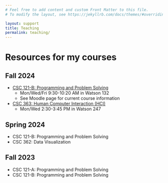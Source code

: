```yaml
---
# Feel free to add content and custom Front Matter to this file.
# To modify the layout, see https://jekyllrb.com/docs/themes/#overriding-theme-defaults

layout: support
title: Teaching
permalink: teaching/
---
```


# Resources for my courses

## Fall 2024
* [CSC 121-B: Programming and Problem Solving](./csc121/)
    * Mon/Wed/Fri 9:30-10:20 AM in Watson 132
    * See Moodle page for current course information
* [CSC 363: Human Computer Interaction (HCI)](./hci/)
    * Mon/Wed 2:30-3:45 PM in Watson 247

## Spring 2024
* CSC 121-B: Programming and Problem Solving 
* CSC 362: Data Visualization

## Fall 2023
* CSC 121-A: Programming and Problem Solving
* CSC 121-B: Programming and Problem Solving